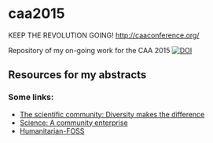 caa2015
=======

KEEP THE REVOLUTION GOING! http://caaconference.org/


Repository of my on-going work for the CAA 2015 [![DOI](https://zenodo.org/badge/doi/10.5072/zenodo.12748.png)](http://dx.doi.org/10.5072/zenodo.12748)

## Resources for my abstracts

### Some links:
  - [The scientific community: Diversity makes the difference](http://undsci.berkeley.edu/article/socialsideofscience_02)
  - [Science: A community enterprise](http://undsci.berkeley.edu/article/socialsideofscience_03)
  - [Humanitarian-FOSS](http://en.wikipedia.org/wiki/Humanitarian-FOSS)
